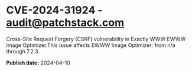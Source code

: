 # CVE-2024-31924 - audit@patchstack.com

Cross-Site Request Forgery (CSRF) vulnerability in Exactly WWW EWWW Image Optimizer.This issue affects EWWW Image Optimizer: from n/a through 7.2.3.



**Publish date:** 2024-04-10
